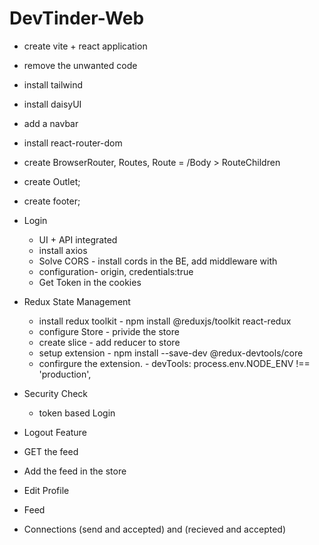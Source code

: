 # DevTinder-Web

- create vite + react application
- remove the unwanted code
- install tailwind 
- install daisyUI
- add a navbar
- install react-router-dom
- create BrowserRouter, Routes, Route = /Body > RouteChildren
- create Outlet;
- create footer;

- Login
    - UI + API integrated
    - install axios
    - Solve CORS - install cords in the BE, add middleware with 
    - configuration- origin, credentials:true
    - Get Token in the cookies
    
- Redux State Management
    - install redux toolkit - npm install @reduxjs/toolkit react-redux
    - configure Store - privide the store
    - create slice - add reducer to store  
    - setup extension - npm install --save-dev @redux-devtools/core
    - confirgure the extension. - devTools: process.env.NODE_ENV !== 'production',
  
- Security Check
    - token based Login

- Logout Feature

- GET the feed
- Add the feed in the store

- Edit Profile
- Feed 

- Connections (send and accepted) and (recieved and accepted)


